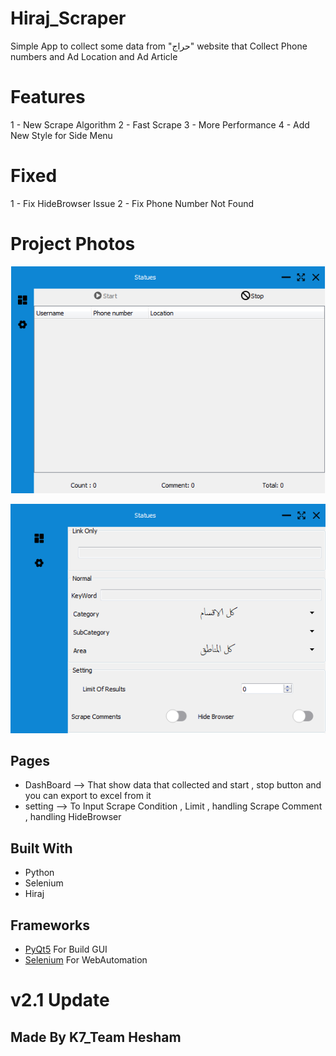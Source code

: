 # Hiraj_Scraper
Simple App to collect some data from "حراج" website that Collect Phone numbers and Ad Location and Ad Article 

# Features
1 - New Scrape Algorithm 
2 - Fast Scrape
3 - More Performance
4 - Add New Style for Side Menu

# Fixed 
1 - Fix HideBrowser Issue
2 - Fix Phone Number Not Found

# Project Photos

![Screenshot](page1.PNG) 

![Screenshot](page2.PNG) 


## Pages

* DashBoard --> That show data that collected and start , stop button and you can export to excel from it
* setting --> To Input Scrape Condition , Limit , handling Scrape Comment , handling HideBrowser

## Built With

* Python
* Selenium 
* Hiraj
 
## Frameworks 
* [PyQt5](https://doc.qt.io/qtforpython/)   For Build GUI 
* [Selenium](https://www.selenium.dev/)     For WebAutomation

# v2.1 Update 
## Made By K7_Team Hesham
